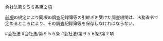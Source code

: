 会社法第９５６条第２項

[前項](会社法＿＿＿＿第９５６条第１項)の規定により同項の調査記録簿等の引継ぎを受けた調査機関は、法務省令で定めるところにより、その調査記録簿等を保存しなければならない。

#会社法
#会社法/第９５６条
#会社法/第９５６条/第２項
